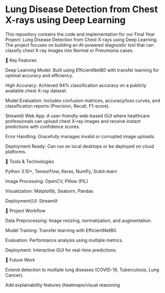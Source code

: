 # Lung Disease Detection from Chest X-rays using Deep Learning

This repository contains the code and implementation for our Final Year Project: Lung Disease Detection from Chest X-rays using Deep Learning. The project focuses on building an AI-powered diagnostic tool that can classify chest X-ray images into Normal or Pneumonia cases.

🔹 Key Features

Deep Learning Model: Built using EfficientNetB0 with transfer learning for optimal accuracy and efficiency.

High Accuracy: Achieved 94% classification accuracy on a publicly available chest X-ray dataset.

Model Evaluation: Includes confusion matrices, accuracy/loss curves, and classification reports (Precision, Recall, F1-score).

Streamlit Web App: A user-friendly web-based GUI where healthcare professionals can upload chest X-ray images and receive instant predictions with confidence scores.

Error Handling: Gracefully manages invalid or corrupted image uploads.

Deployment Ready: Can run on local desktops or be deployed on cloud platforms.

🔹 Tools & Technologies

Python 3.10+, TensorFlow, Keras, NumPy, Scikit-learn

Image Processing: OpenCV, Pillow (PIL)

Visualization: Matplotlib, Seaborn, Pandas

Deployment/UI: Streamlit

🔹 Project Workflow

Data Preprocessing: Image resizing, normalization, and augmentation.

Model Training: Transfer learning with EfficientNetB0.

Evaluation: Performance analysis using multiple metrics.

Deployment: Interactive GUI for real-time predictions.

🔹 Future Work

Extend detection to multiple lung diseases (COVID-19, Tuberculosis, Lung Cancer).

Add explainability features (heatmaps/visual reasoning
